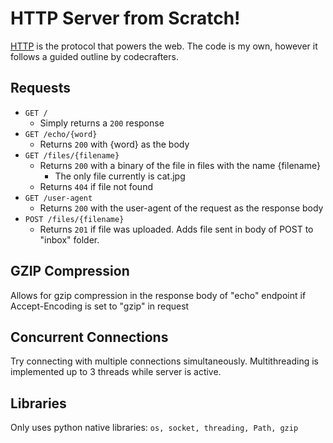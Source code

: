 # HTTP Server from Scratch!

[HTTP](https://en.wikipedia.org/wiki/Hypertext_Transfer_Protocol) is the
protocol that powers the web. 
The code is my own, however it follows a guided outline by codecrafters.

## Requests
- `GET /`
   - Simply returns a `200` response
- `GET /echo/{word}`
   - Returns `200` with {word} as the body
- `GET /files/{filename}`
   - Returns `200` with a binary of the file in files with the name {filename}
      - The only file currently is cat.jpg
   - Returns `404` if file not found
- `GET /user-agent`
   - Returns `200` with the user-agent of the request as the response body
- `POST /files/{filename}`
   - Returns `201` if file was uploaded. Adds file sent in body of POST to "inbox" folder.

## GZIP Compression
Allows for gzip compression in the response body of "echo" endpoint if Accept-Encoding is set to "gzip" in request

## Concurrent Connections
Try connecting with multiple connections simultaneously. Multithreading is implemented up to 3 threads while server is active.

## Libraries
Only uses python native libraries: `os, socket, threading, Path, gzip`